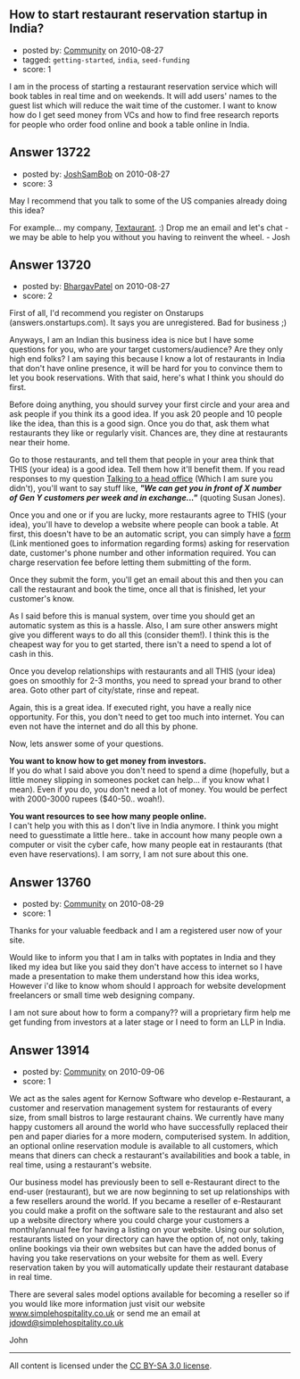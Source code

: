 ## How to start restaurant reservation startup in India?

- posted by: [Community](https://stackexchange.com/users/-1/-1-community) on 2010-08-27
- tagged: `getting-started`, `india`, `seed-funding`
- score: 1

I am in the process of starting a restaurant reservation service which will book tables in real time and on weekends. It will add users' names to the guest list which will reduce the wait time of the customer. I want to know how do I get seed money from VCs and how to find free research reports for people who order food online and book a table online in India.




## Answer 13722

- posted by: [JoshSamBob](https://stackexchange.com/users/-1/940-joshsambob) on 2010-08-27
- score: 3

<p>May I recommend that you talk to some of the US companies already doing this idea?</p>

<p>For example... my company, <a href="http://textaurant.com" rel="nofollow">Textaurant</a>. :) Drop me an email and let's chat - we may be able to help you without you having to reinvent the wheel.
 - Josh</p>



## Answer 13720

- posted by: [BhargavPatel](https://stackexchange.com/users/-1/3998-bhargavpatel) on 2010-08-27
- score: 2

<p>First of all, I'd recommend you register on Onstarups (answers.onstartups.com). It says you are unregistered. Bad for business ;)</p>

<p>Anyways, I am an Indian this business idea is nice but I have some questions for you, who are your target customers/audience? Are they only high end folks? I am saying this because I know a lot of restaurants in India that don't have online presence, it will be hard for you to convince them to let you book reservations. With that said, here's what I think you should do first.</p>

<p>Before doing anything, you should survey your first circle and your area and ask people if you think its a good idea. If you ask 20 people and 10 people like the idea, than this is a good sign. Once you do that, ask them what restaurants they like or regularly visit. Chances are, they dine at restaurants near their home. </p>

<p>Go to those restaurants, and tell them that people in your area think that THIS (your idea) is a good idea. Tell them how it'll benefit them. If you read responses to my question <a href="http://answers.onstartups.com/questions/13582/talking-to-the-head-office">Talking to a head office</a> (Which I am sure you didn't), you'll want to say stuff like,  <strong><em>"We can get you in front of X number of Gen Y customers per week and in exchange..."</em></strong> (quoting Susan Jones). </p>

<p>Once you and one or if you are lucky, more restaurants agree to THIS (your idea), you'll have to develop a website where people can book a table. At first, this doesn't have to be an automatic script, you can simply have a <a href="http://www.w3schools.com/html/html_forms.asp" rel="nofollow">form</a> (Link mentioned goes to information regarding forms) asking for reservation date, customer's phone number and other information required. You can charge reservation fee before letting them submitting of the form.</p>

<p>Once they submit the form, you'll get an email about this and then you can call the restaurant and book the time, once all that is finished, let your customer's know. </p>

<p>As I said before this is manual system, over time you should get an automatic system as this is a hassle. Also, I am sure other answers might give you different ways to do all this (consider them!). I think this is the cheapest way for you to get started, there isn't a need to spend a lot of cash in this.</p>

<p>Once you develop relationships with restaurants and all THIS (your idea) goes on smoothly for 2-3 months, you need to spread your brand to other area. Goto other part of city/state, rinse and repeat. </p>

<p>Again, this is a great idea. If executed right, you have a really nice opportunity. For this, you don't need to get too much into internet. You can even not have the internet and do all this by phone.</p>

<p>Now, lets answer some of your questions. </p>

<p><strong>You want to know how to get money from investors.</strong> <br />
If you do what I said above you don't need to spend a dime (hopefully, but a little money slipping in someones pocket can help... if you know what I mean). Even if you do, you don't need a lot of money. You would be perfect with 2000-3000 rupees ($40-50.. woah!). </p>

<p><strong>You want resources to see how many people online.</strong> <br />
I can't help you with this as I don't live in India anymore. I think you might need to guesstimate a little here.. take in account how many people own a computer or visit the cyber cafe, how many people eat in restaurants (that even have reservations). I am sorry, I am not sure about this one. </p>



## Answer 13760

- posted by: [Community](https://stackexchange.com/users/-1/-1-community) on 2010-08-29
- score: 1

Thanks for your valuable feedback and I am a registered user now of your site.

Would like to inform you that I am in talks with poptates in India and they liked my idea but like you said they don't have access to internet so I have made a presentation to make them understand how this idea works, However i'd like to know whom should I approach for website development freelancers or small time web designing company.

I am not sure about how to form a company?? will a proprietary firm help me get funding from investors at a later stage or I need to form an LLP in India.


## Answer 13914

- posted by: [Community](https://stackexchange.com/users/-1/-1-community) on 2010-09-06
- score: 1

We act as the sales agent for Kernow Software who develop e-Restaurant, a customer and reservation management system for restaurants of every size, from small bistros to large restaurant chains.  We currently have many happy customers all around the world who have successfully replaced their pen and paper diaries for a more modern, computerised system.  In addition, an optional online reservation module is available to all customers, which means that diners can check a restaurant's availabilities and book a table, in real time, using a restaurant's website.
 
Our business model has previously been to sell e-Restaurant direct to the end-user (restaurant), but we are now beginning to set up relationships with a few resellers around the world.  If you became a reseller of e-Restaurant you could make a profit on the software sale to the restaurant and also set up a website directory where you could charge your customers a monthly/annual fee for having a listing on your website.  Using our solution, restaurants listed on your directory can have the option of, not only, taking online bookings via their own websites but can have the added bonus of having you take reservations on your website for them as well.  Every reservation taken by you will automatically update their restaurant database in real time.
 
There are several sales model options available for becoming a reseller so if you would like more information just visit our website www.simplehospitality.co.uk or send me an email at jdowd@simplehospitality.co.uk

John




---

All content is licensed under the [CC BY-SA 3.0 license](https://creativecommons.org/licenses/by-sa/3.0/).
